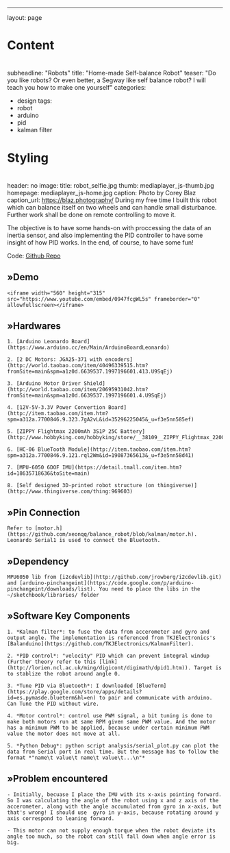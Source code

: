 ---
layout: page
#
# Content
#
subheadline: "Robots"
title: "Home-made Self-balance Robot"
teaser: "Do you like robots? Or even better, a Segway like self balance robot? I will teach you how to make one yourself"
categories:
  - design
tags:
  - robot
  - arduino
  - pid
  - kalman filter
#
# Styling
#
header: no
image:
    title: robot_selfie.jpg
    thumb: mediaplayer_js-thumb.jpg
    homepage: mediaplayer_js-home.jpg
    caption: Photo by Corey Blaz
    caption_url: https://blaz.photography/
During my free time I built this robot which can balance itself on two wheels and can handle small disturbance. Further work shall be done on remote controlling to move it.

The objective is to have some hands-on with proccessing the data of an inertia sensor, and also implementing the PID controller to have some insight of how PID works. In the end, of course, to have some fun!
  
Code: [Github Repo](https://github.com/xeonqq/balance_robot)

## »Demo
    <iframe width="560" height="315" src="https://www.youtube.com/embed/0947fcgWL5s" frameborder="0" allowfullscreen></iframe>


## »Hardwares
    1. [Arduino Leonardo Board](https://www.arduino.cc/en/Main/ArduinoBoardLeonardo)

    2. [2 DC Motors: JGA25-371 with encoders](http://world.taobao.com/item/40496339515.htm?fromSite=main&spm=a1z0d.6639537.1997196601.413.U9SqEj)

    3. [Arduino Motor Driver Shield](http://world.taobao.com/item/20695931042.htm?fromSite=main&spm=a1z0d.6639537.1997196601.4.U9SqEj)

    4. [12V-5V-3.3V Power Convertion Board](http://item.taobao.com/item.htm?spm=a312a.7700846.9.323.7gA2vL&id=35296225045&_u=f3e5nn585ef)

    5. [ZIPPY Flightmax 2200mAh 3S1P 25C Battery](http://www.hobbyking.com/hobbyking/store/__38109__ZIPPY_Flightmax_2200mAh_3S1P_25C_EU_Warehouse_.html)

    6. [HC-06 BlueTooth Module](http://item.taobao.com/item.htm?spm=a312a.7700846.9.121.rql2Wm&id=19087365613&_u=f3e5nn58d41)

    7. [MPU-6050 6DOF IMU](https://detail.tmall.com/item.htm?id=18635718636&toSite=main)

    8. [Self designed 3D-printed robot structure (on thingiverse)](http://www.thingiverse.com/thing:969603)

## »Pin Connection
    Refer to [motor.h](https://github.com/xeonqq/balance_robot/blob/kalman/motor.h). Leonardo Serial1 is used to connect the Bluetooth.

## »Dependency
    MPU6050 lib from [i2cdevlib](http://github.com/jrowberg/i2cdevlib.git) and [arduino-pinchangeint](https://code.google.com/p/arduino-pinchangeint/downloads/list). You need to place the libs in the ~/sketchbook/libraries/ folder

## »Software Key Components
    1. *Kalman filter*: to fuse the data from accerometer and gyro and output angle. The implementation is referenced from TKJElectronics's [Balanduino](https://github.com/TKJElectronics/KalmanFilter).

    2. *PID control*: "velocity" PID which can prevent integral windup (Further theory refer to this [link](http://lorien.ncl.ac.uk/ming/digicont/digimath/dpid1.htm)). Target is to stablize the robot around angle 0. 

    3. *Tune PID via Bluetooth*: I downloaded [BlueTerm](https://play.google.com/store/apps/details?id=es.pymasde.blueterm&hl=en) to pair and communicate with arduino. Can Tune the PID without wire.

    4. *Motor control*: control use PWM signal, a bit tuning is done to make both motors run at same RPM given same PWM value. And the motor has a minimum PWM to be applied, because under certain minimum PWM value the motor does not move at all.

    5. *Python Debug*: python script analysis/serial_plot.py can plot the data from Serial port in real time. But the message has to follow the format *"name\t value\t name\t value\t...\n"*

## »Problem encountered
    - Initially, becuase I place the IMU with its x-axis pointing forward. So I was calculating the angle of the robot using x and z axis of the accerometer, along with the angle accumulated from gyro in x-axis, but that's wrong! I should use  gyro in y-axis, because rotating around y axis correspond to leaning forward.

    - This motor can not supply enough torque when the robot deviate its angle too much, so the robot can still fall down when angle error is big.


